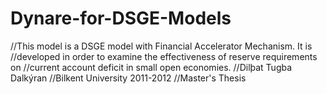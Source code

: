 # Dynare-for-DSGE-Models
//This model is a DSGE model with Financial Accelerator Mechanism. It is
//developed in order to examine the effectiveness of reserve requirements on
//current account deficit in small open economies. 
//Dilþat Tugba Dalkýran
//Bilkent University 2011-2012
//Master's Thesis
